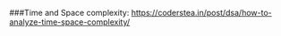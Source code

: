 
###Time and Space complexity: https://coderstea.in/post/dsa/how-to-analyze-time-space-complexity/

